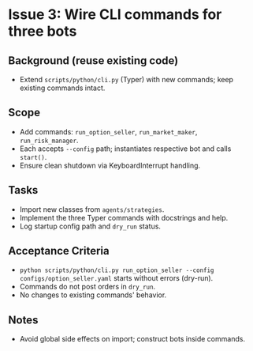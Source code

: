 # Issue 3: Wire CLI commands for three bots

## Background (reuse existing code)
- Extend `scripts/python/cli.py` (Typer) with new commands; keep existing commands intact.

## Scope
- Add commands: `run_option_seller`, `run_market_maker`, `run_risk_manager`.
- Each accepts `--config` path; instantiates respective bot and calls `start()`.
- Ensure clean shutdown via KeyboardInterrupt handling.

## Tasks
- Import new classes from `agents/strategies`.
- Implement the three Typer commands with docstrings and help.
- Log startup config path and `dry_run` status.

## Acceptance Criteria
- `python scripts/python/cli.py run_option_seller --config configs/option_seller.yaml` starts without errors (dry-run).
- Commands do not post orders in `dry_run`.
- No changes to existing commands' behavior.

## Notes
- Avoid global side effects on import; construct bots inside commands.
